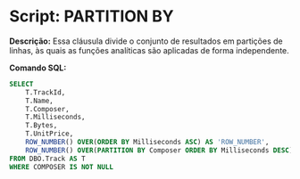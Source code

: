 # Script: PARTITION BY

**Descrição:** Essa cláusula divide o conjunto de resultados em partições de linhas, às quais as funções analíticas são aplicadas de forma independente.

**Comando SQL:**
```SQL
SELECT 
	T.TrackId,
	T.Name,
	T.Composer,
	T.Milliseconds,
	T.Bytes,
	T.UnitPrice,
	ROW_NUMBER() OVER(ORDER BY Milliseconds ASC) AS 'ROW_NUMBER',
	ROW_NUMBER() OVER(PARTITION BY Composer ORDER BY Milliseconds DESC) AS 'ROW_NUMBER_PARTITION_BY'
FROM DBO.Track AS T
WHERE COMPOSER IS NOT NULL
